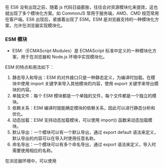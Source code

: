 在 ES6 没有出现之前，随着 js 代码日益膨胀，往往会对资源模块化来提效，这也就出现了多个模块化方案。如 CommonJS 常用于服务端，AMD、CMD 规范常用在客户端。ES6 出现后，紧接着出现了 ESM。ESM 是浏览器支持的一种模块化方案，允许在浏览器实现模块化。

### ESM 模块

-   ESM:（ECMAScript Modules）是 ECMAScript 标准中定义的一种模块化方案，用于在浏览器和 Node.js 环境中实现模块化。

ESM 的特点和用法如下：

1. 静态导入和导出：ESM 的对外接口只是一种静态定义，为编译时加载。在模块中使用 import 关键字来导入其他模块的内容，使用 export 关键字来导出模块的内容。
2. 单独文件：每个 ESM 模块都是一个单独的文件，每个文件都是一个独立的模块。
3. 依赖关系：ESM 编译时就能确定模块的依赖关系，因此可以进行静态分析和优化。
4. 动态加载：ESM 支持动态加载模块，可以使用 import() 函数来动态加载模块。
5. 默认导出：一个模块可以有一个默认导出，通过 export default 语法来定义，默认导出的内容可以在导入时使用任意名称。
6. 命名导出：一个模块可以有多个命名导出，通过 export 语法来定义，导入时需要使用相应的名称。

在浏览器环境中，可以使用 <script type="module"> 标签来加载和执行 ESM 模块。在 Node.js 环境中，可以使用 .mjs 扩展名来表示 ESM 模块。

```javascript
// 导出一个变量
export const name = 'John'

// 导出一个函数
export function sayHello() {
    console.log('Hello!')
}

// 导出一个对象
export const person = {
    name: 'Alice',
    age: 25,
}
// 导入模块
import { name, sayHello, person } from './myModule'

console.log(name) // 输出: John

sayHello() // 输出: Hello!

console.log(person.name) // 输出: Alice
console.log(person.age) // 输出: 25
```

### CommonJS 模块

-   CommonJS：模块同步，如 Browserify 会对代码进行解析，整理出代码中的所有模块依赖关系，然后把 nodejs 的模块编译成浏览器可用的模块，相关的模块代码都打包在一起，形成一个完整的 JS 文件，这个文件中不会存在 require 这类的模块化语法，变成可以在浏览器中运行的普通 JS，运行时加载

```javascript
// 导出一个变量
exports.name = 'John'  //等价于 module.exports.name = 'John';

// 导出一个函数
exports.sayHello = function () {
    console.log('Hello!')
}

// 导出一个对象
exports.person = {
    name: 'Alice',
    age: 25,
}

// 总结起来，module.exports 是默认导出对象，而 exports 是对 module.exports 的引用。通过给它们的属性赋值，可以导出模块的内容。但是当需要导出一个新的对象或类时，应该直接使用 module.exports 赋值一个新的对象或类。

module.exports = {}
————————————————————————————————————————————————————
// 使用示例
// 导入模块
const myModule = require('./myModule')

// 使用导入的变量
console.log(myModule.name) // 输出: John

// 调用导入的函数
myModule.sayHello() // 输出: Hello!

// 使用导入的对象
console.log(myModule.person.name) // 输出: Alice
console.log(myModule.person.age) // 输出: 25
```

#### Node.js 模块系统的基本概念

模块系统是 CommonJS 规范的一部分，其主要定义了 exports、module、require 以及模块查找规则。Node.js 基本上按照 CommonJS 规范实现了模块系统，不过还是略有差异，因此是一种变体。下面我们来具体看一看。

1. 模块查找规则
   简单来说，一个文件就是一个模块。例如，circle.js：

```javascript
const { PI } = Math;
// 面积
exports.area = (r) => PI _ r \*\* 2;
// 周长
exports.circumference = (r) => 2 _ PI \* r;
```

使用上面的模块：

```javascript
const circle = require('./circle.js')
console.log(`半径为4的圆的面积 = ${circle.area(4)}`)
```

2. 模块作用域
   一个模块文件会形成自己的作用域，这个模块作用域下有几个默认的常量和变量：

-   dirname、filename

```javascript
\_\_dirname 返回模块文件所在文件目录的绝对路径。

\_\_filename 返回模块文件在操作系统里的绝对路径。
```

以 /Users/wzl/commonjs-demo/index.js 文件为例：

```javascript
// /Users/wzl/commonjs-demo/index.js
const path = require('path');

path.dirname(**filename) === **dirname; // 返回 true

console.log(**filename);
// 输出： /Users/wzl/examples/demo-modules/commonjs/index.js
console.log(**dirname);
// 输出： /Users/wzl/examples/demo-modules/commonjs

```

-   module
    以 /Users/wzl/commonjs-demo/utils.js 为例，我们在里面声明一个简单的单例对象，并导出：

```javascript
// util.js
var util = {
    formatNum: function (num, m) {
        return Number(num).toFixed(m)
    },
}
module.exprots = util
console.log(module)
```

在该文件目录下执行 node util.js，可以得到（部分为伪代码）：

```javascript
Module {
    id: '.',
    exports: { formatNum: [Function: formatNum] },
    parent: null,
    filename: '/Users/wzl/commonjs-demo/util.js',
    loaded: false,
    children: [],
    paths: [
        '/Users/wzl/commonjs-demo/node_modules',
        '/Users/wzl/node_modules',
        '/Users/node_modules',
        '/node_modules'
    ]
}
```

module.exports 是这个模块对外输出的对象，可以被其他模块通过 require() 语句获取到
module.children 是这个模块依赖的子模块列表，每一项都是一个 Module 对象
module.paths 模块的查找路径
module.parent 第一次加载本模块的模块

-   exports

exports 是一个变量名，指向了 module.exports，当初设计它的目的只是为了方便、少些点代码而已。它相当于：

```javascript
var exports = module.exports;

exports.foo = ...
```

模块最终对外输出的始终是 module.exports。这意味着对 exports 重新赋值并不会影响真正输出的对象。我们来看个例子，修改上面的 /Users/wzl/commonjs-demo/utils.js 如下：

```javascript
var util = {
    formatNum: function (num, m) {
        return Number(num).toFixed(m)
    },
}
exports = util
console.log(module)
```

从下面的输出结果，可以看到 module.exports 是个空对象 {}。如果该模块被其他模块引用，则只能得到一个对象 {}。

```javascript
Module {
    id: '.',
    exports: {},
    parent: null,
    filename: '/Users/wzl/commonjs-demo/util.js',
    loaded: false,
    children: [],
    paths:[省略...]
}
```

-   require

require 是个函数，用于加载模块。

-   模块包装
    Node.js 在解析与执行每个模块之前，会先加上一层包装，类似于：

```javascript
(function(exports, require, module, **filename, **dirname) {
// 模块代码...
});
```

所以，模块作用域实际上是一个函数作用域；而 **dirname、**filename、require、module 等模块常量/变量都是外部传入的参数。

### AMD 模块

-   AMD：（Asynchronous Module Definition）模块异步，依赖前置，是 requireJS 在推广过程中对模块定义的规范化产出，用于在浏览器环境中异步加载模块。它的主要特点是依赖前置，即在定义模块时就声明其依赖的模块，并在加载完依赖后立即执行模块。

```javascript
// 定义一个模块
define(['dependency1', 'dependency2'], function (dep1, dep2) {
    // 模块的代码
    var module = {
        name: 'John',
        sayHello: function () {
            console.log('Hello, ' + dep1 + ' and ' + dep2 + '!')
        },
    }

    // 返回模块对象
    return module
})

// 使用模块
require(['myModule'], function (myModule) {
    myModule.sayHello() // 输出: Hello, dependency1 and dependency2!
})
```

### CMD 模块

-   CMD：（Common Module Definition）模块异步，用于在浏览器环境中异步加载模块。延迟执行，是 seaJS 在推广过程中对模块定义的规范化产出，就近依赖，先加载所有依赖模块，运行时才执行 require 内容，按顺序执行

```javascript
// 定义一个模块
define(function (require, exports, module) {
    // 引入依赖模块
    var dep1 = require('dependency1')
    var dep2 = require('dependency2')

    // 模块的代码
    var module = {
        name: 'John',
        sayHello: function () {
            console.log('Hello, ' + dep1 + ' and ' + dep2 + '!')
        },
    }

    // 导出模块对象
    module.exports = module
})

// 使用模块
require(['myModule'], function (myModule) {
    myModule.sayHello() // 输出: Hello, dependency1 and dependency2!
})
```

与 CommonJS、AMD 不同，ESM 的对外接口只是一种静态定义，为编译时加载，遇到模块加载命令 import，就会生成一个只读引用。等脚本真正执行时，再根据这个只读引用，到被加载的那个模块内取值。由于 ESM 编译时就能确定模块的依赖关系，因此能够只包含要运行的代码，可以显著减少文件体积，降低浏览器压力。

### UMD 模块

鉴于存在 CommonJS、AMD 等不同的模块系统，为了让代码能够同时支持它们，社区提出了一种统一模块定义（Universal Module Definition，UMD）来解决不兼容的问题。

-   示例
    一个常见的 UMD 模块声明实际上是一个立即执行函数表达式。模块的主体在一个工厂方法里面，其返回值作为模块最终暴露的对象。例如下面的模块暴露了一个构造函数 Time：

```javascript
;(function (global, factory) {
    typeof exports === 'object' && typeof module !== 'undefined'
        ? (module.exports = factory())
        : typeof define === 'function' && define.amd
        ? define(factory)
        : (global.Time = factory())
})(this, function () {
    // 模块工厂方法开始
    'use strict'
    var _private = ''

    function Time(param) {
        this._date = new Date(param)
    }

    return Time
    // 模块工厂方法结束
})
```

-   分析
    通常，如果一个变量在取右值时未定义，会发生引用错误（Reference Error），例如

```javascript
// 标识符 an_undefined_token 不在当前作用域链上
console.log(an_undefined_token)

// 会报如下错误
// Uncaught ReferenceError: an_undefined_token is not defined
```

但是 typeof 运算符有所不同，typeof an_undefined_token 并不会报任何错，而是输出 undefined。利用 JS 的这个运算符，我们可以在脚本加载后立即执行模块头部代码，利用特性检测来判断环境中存在的是哪种模块系统。

-   如果 exports 是个对象，而且 module 也存在，那么运行工程函数，拿到其返回值，然后像任何一个 NodeJS 模块一样，将返回值赋给 module.exports。
-   如果 define 是个函数，而且 define 上面存在 amd 属性（RequireJS 的特性，表示这是一个 AMD 加载器），那么使用 define 函数将模块工厂函数加到队列里。
-   如果上面两个特性检测都失败，就在全局对象上面挂载该模块的返回值。

> UMD 模块试图对当前最流行的那些脚本加载器（例如 RequireJS）提供足够好的兼容性。很多情况下，它使用 AMD 为基础，并对特殊情况处理以提供 CommonJS 兼容性。

> -- 译自 https://github.com/umdjs/umd

### Node.js 如何处理 ES6 模块

[Node.js 如何处理 ES6 模块](https://www.ruanyifeng.com/blog/2020/08/how-nodejs-use-es6-module.html)
